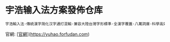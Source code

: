 <!-- omit in toc -->
# 宇浩输入法方案發佈仓库

```txt
宇浩輸入法·傳統漢字简化汉字通打混輸·兼容大陸台灣字形標準·全漢字覆蓋·八萬詞庫·科學高效
```

官網: [[官網](https://yuhao.forfudan.com)](https://yuhao.forfudan.com)
